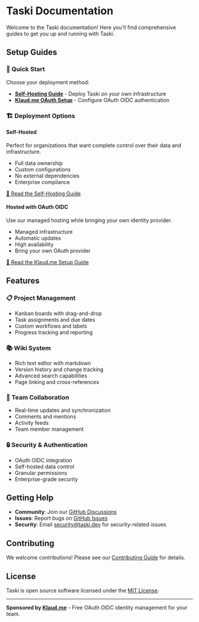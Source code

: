 # Taski Documentation

Welcome to the Taski documentation! Here you'll find comprehensive guides to get you up and running with Taski.

## Setup Guides

### 🚀 Quick Start
Choose your deployment method:

- **[Self-Hosting Guide](./setup-selfhosting.md)** - Deploy Taski on your own infrastructure
- **[Klaud.me OAuth Setup](./setup-klaud.md)** - Configure OAuth OIDC authentication

### 🏗️ Deployment Options

#### Self-Hosted
Perfect for organizations that want complete control over their data and infrastructure.
- Full data ownership
- Custom configurations
- No external dependencies
- Enterprise compliance

[📖 Read the Self-Hosting Guide](./setup-selfhosting.md)

#### Hosted with OAuth OIDC
Use our managed hosting while bringing your own identity provider.
- Managed infrastructure
- Automatic updates
- High availability
- Bring your own OAuth provider

[📖 Read the Klaud.me Setup Guide](./setup-klaud.md)

## Features

### 📋 Project Management
- Kanban boards with drag-and-drop
- Task assignments and due dates
- Custom workflows and labels
- Progress tracking and reporting

### 📚 Wiki System
- Rich text editor with markdown
- Version history and change tracking
- Advanced search capabilities
- Page linking and cross-references

### 👥 Team Collaboration
- Real-time updates and synchronization
- Comments and mentions
- Activity feeds
- Team member management

### 🔒 Security & Authentication
- OAuth OIDC integration
- Self-hosted data control
- Granular permissions
- Enterprise-grade security

## Getting Help

- **Community**: Join our [GitHub Discussions](https://github.com/your-repo/taski/discussions)
- **Issues**: Report bugs on [GitHub Issues](https://github.com/your-repo/taski/issues)
- **Security**: Email security@taski.dev for security-related issues

## Contributing

We welcome contributions! Please see our [Contributing Guide](../CONTRIBUTING.md) for details.

## License

Taski is open source software licensed under the [MIT License](../LICENSE).

---

**Sponsored by [Klaud.me](https://klaud.me)** - Free OAuth OIDC identity management for your team. 